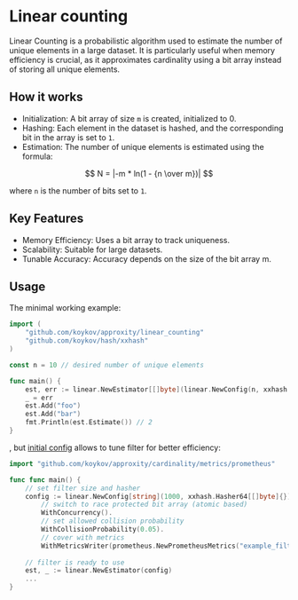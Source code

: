 # Linear counting

Linear Counting is a probabilistic algorithm used to estimate the number of unique elements in a large dataset. It is
particularly useful when memory efficiency is crucial, as it approximates cardinality using a bit array instead of
storing all unique elements.

## How it works

* Initialization: A bit array of size `m` is created, initialized to 0.
* Hashing: Each element in the dataset is hashed, and the corresponding bit in the array is set to `1`.
* Estimation: The number of unique elements is estimated using the formula:

$$ N = |-m * ln(1 - {n \over m})| $$

where `n` is the number of bits set to `1`.

## Key Features
* Memory Efficiency: Uses a bit array to track uniqueness.
* Scalability: Suitable for large datasets.
* Tunable Accuracy: Accuracy depends on the size of the bit array m.

## Usage

The minimal working example:

```go
import (
	"github.com/koykov/approxity/linear_counting"
	"github.com/koykov/hash/xxhash"
)

const n = 10 // desired number of unique elements

func main() {
    est, err := linear.NewEstimator[[]byte](linear.NewConfig(n, xxhash.Hasher64[[]byte]{}))
	_ = err
	est.Add("foo")
	est.Add("bar")
	fmt.Println(est.Estimate()) // 2
}
```
, but [initial config](config.go) allows to tune filter for better efficiency:
```go
import "github.com/koykov/approxity/cardinality/metrics/prometheus"

func func main() {
    // set filter size and hasher
    config := linear.NewConfig[string](1000, xxhash.Hasher64[[]byte]{}).
        // switch to race protected bit array (atomic based)
        WithConcurrency().
		// set allowed collision probability
        WithCollisionProbability(0.05).
        // cover with metrics
        WithMetricsWriter(prometheus.NewPrometheusMetrics("example_filter"))
    
    // filter is ready to use
    est, _ := linear.NewEstimator(config)
	...
}
```
